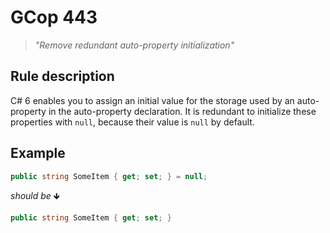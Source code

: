 ﻿# GCop 443

> *"Remove redundant auto-property initialization"*

## Rule description

C# 6 enables you to assign an initial value for the storage used by an auto-property in the auto-property declaration. It is redundant to initialize these properties with `null`, because their value is `null` by default.

## Example

```csharp
public string SomeItem { get; set; } = null;
```

*should be* 🡻

```csharp
public string SomeItem { get; set; }

```

